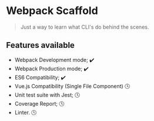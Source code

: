 # Webpack Scaffold

> Just a way to learn what CLI's do behind the scenes.

## Features available

* Webpack Development mode; :heavy_check_mark: 
* Webpack Production mode; :heavy_check_mark:
* ES6 Compatibility; :heavy_check_mark:
* Vue.js Compatibility (Single File Component) :clock4:
* Unit test suite with Jest; :clock4:
* Coverage Report; :clock4:
* Linter. :clock4: